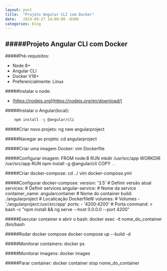 ```yaml
---
layout: post
title:  "Projeto Angular CLI com Docker"
date:   2019-09-27 14:00:00 -0300
categories: blog
---
```


#####Projeto Angular CLI com Docker
---
#####Pré-requisitos:
-	Node 8+
-	Angular CLI
-	Docker V18+
-	Preferencialmente: Linux

#####Instalar o node:
-   [https://nodejs.org](https://nodejs.org/en/download/)

#####Instalar o Angular(local):
```sh
    npm install -g @angular/cli
```

#####Criar novo projeto:
    ng new angularproject

#####Navegar ao projeto:
    cd angularproject

#####Criar uma imagem Docker:
    vim Dockerfile

#####Configurar imagem:
    FROM node:8
    RUN mkdir /usr/src/app
    WORKDIR /usr/src/app
    RUN npm install -g @angular/cli
    COPY . .

#####Criar docker-compose:
    cd ../
    vim docker-compose.yml

#####Configurar docker-compose:
    version: '3.5' # Definir versão atual
    services: # Definir services
      angular-service: # Nome da service
        container_name: angularcontainer # Nome do container
        build: ./angularproject # Localicação DockerfileW
        volumes: # Volumes
          - './angularproject:/usr/src/app'
        ports:
          - '4200:4200' # Porta
        command: >
          bash -c "npm install && ng serve --host 0.0.0.0 --port 4200"

#####Executar container e abrir o bash:
    docker exec -it nome_do_container /bin/bash

#####Rodar docker compose
    docker-compose up --build -d

#####Monitorar containers:
    docker ps

#####Monitorar imagens:
    docker images

#####Parar container:
    docker container stop nome_do_container
